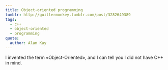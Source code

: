 ```yaml
---
title: Object-oriented programming
tumblr: http://guillermonkey.tumblr.com/post/3282649389
tags:
  - c++
  - object-oriented
  - programming
quote:
  author: Alan Kay
---
```


I invented the term «Object-Oriented», and I can tell you I did not have C++ in mind.
